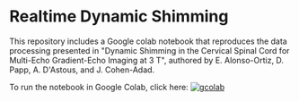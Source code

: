 # Realtime Dynamic Shimming

This repository includes a Google colab notebook that reproduces the data processing presented in "Dynamic Shimming in the Cervical Spinal Cord for Multi-Echo Gradient-Echo Imaging at 3 T", authored by E. Alonso-Ortiz, D. Papp, A. D'Astous, and J. Cohen-Adad. 

To run the notebook in Google Colab, click here: 
[![gcolab](https://colab.research.google.com/assets/colab-badge.svg)]([https://github.com/neuropoly/realtime-dynamic-shimming/blob/main/Dynamic_Shimming_in_the_Cervical_Spinal_Cord_for_Multi_Echo_Gradient_Echo_Imaging_at_3T_analysis.ipynb])

